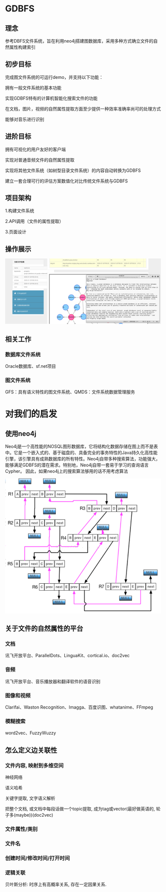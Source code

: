 # GDBFS
## 理念
参考DBFS文件系统，旨在利用neo4j搭建图数据库，采用多种方式确立文件的自然属性构建索引
## 初步目标
完成图文件系统的可运行demo，并支持以下功能：

拥有一般文件系统的基本功能

实现GDBFS特有的计算机智能化搜索文件的功能

在文档，图片，视频的自然属性提取方面至少提供一种效率准确率尚可的处理方式

能够对音乐进行识别
## 进阶目标
拥有可视化的用户友好的客户端

实现对普通音频文件的自然属性提取

实现将其他文件系统（如树型目录文件系统）的内容自动转换为GDBFS

建立一套合理可行的评估方案数值化对比传统文件系统与GDBFS
## 项目架构
1.构建文件系统

2.API调用（文件的属性提取）

3.页面设计

## 操作展示
![通过自然语言查找文件](https://raw.githubusercontent.com/OSH-2020/GDBFS/master/image/image-20200720162310524.png)
## 相关工作
### 数据库文件系统
Oracle数据库、sf.net项目
### 图文件系统
GFS：具有语义特性的图文件系统、QMDS：文件系统数据管理服务
# 对我们的启发
## 使用neo4j
Neo4j是一个高性能的NOSQL图形数据库，它将结构化数据存储在图上而不是表中。它是一个嵌入式的、基于磁盘的、具备完全的事务特性的Java持久化高性能引擎，该引擎具有成熟数据库的所有特性。Neo4j自带多种搜索算法，功能强大，能够满足GDBFS的潜在需求。特别地，Neo4j自带一套易于学习的查询语言Cypher。
因此，如果neo4j上的搜索算法够用的话不用考虑算法

![neo4j中边存储关系](https://raw.githubusercontent.com/OSH-2020/GDBFS/master/image/linklist.png)
## 关于文件的自然属性的平台
### 文档
讯飞开放平台、ParallelDots、LinguaKit、cortical.io、doc2vec
### 音频
讯飞开放平台、音乐播放器和翻译软件的语音识别
### 图像和视频
Clarifai、Waston Recognition、Imagga、百度识图、whatanime、FFmpeg
### 模糊搜索
word2vec、FuzzyWuzzy
## 怎么定义边关联性
### 文件内容, 映射到多维空间
神经网络

语义哈希

关键字提取, 文字语义解析

把整个文档, 或文档中每段话做一个topic提取, 成为tag或vector(最好做英语的, 轮子多(maybe))(doc2vec)

### 文件属性/类别
### 文件名
### 创建时间/修改时间/打开时间
### 逻辑关联
贝叶斯分析: 时序上有高概率关系, 存在一定因果关系.



